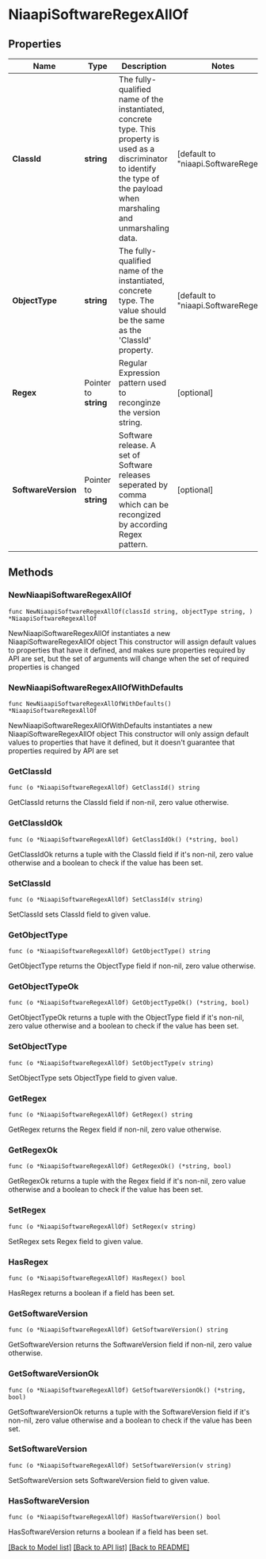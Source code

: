 # NiaapiSoftwareRegexAllOf

## Properties

Name | Type | Description | Notes
------------ | ------------- | ------------- | -------------
**ClassId** | **string** | The fully-qualified name of the instantiated, concrete type. This property is used as a discriminator to identify the type of the payload when marshaling and unmarshaling data. | [default to "niaapi.SoftwareRegex"]
**ObjectType** | **string** | The fully-qualified name of the instantiated, concrete type. The value should be the same as the &#39;ClassId&#39; property. | [default to "niaapi.SoftwareRegex"]
**Regex** | Pointer to **string** | Regular Expression pattern used to reconginze the version string. | [optional] 
**SoftwareVersion** | Pointer to **string** | Software release. A set of Software releases seperated by comma which can be recongized by according Regex pattern. | [optional] 

## Methods

### NewNiaapiSoftwareRegexAllOf

`func NewNiaapiSoftwareRegexAllOf(classId string, objectType string, ) *NiaapiSoftwareRegexAllOf`

NewNiaapiSoftwareRegexAllOf instantiates a new NiaapiSoftwareRegexAllOf object
This constructor will assign default values to properties that have it defined,
and makes sure properties required by API are set, but the set of arguments
will change when the set of required properties is changed

### NewNiaapiSoftwareRegexAllOfWithDefaults

`func NewNiaapiSoftwareRegexAllOfWithDefaults() *NiaapiSoftwareRegexAllOf`

NewNiaapiSoftwareRegexAllOfWithDefaults instantiates a new NiaapiSoftwareRegexAllOf object
This constructor will only assign default values to properties that have it defined,
but it doesn't guarantee that properties required by API are set

### GetClassId

`func (o *NiaapiSoftwareRegexAllOf) GetClassId() string`

GetClassId returns the ClassId field if non-nil, zero value otherwise.

### GetClassIdOk

`func (o *NiaapiSoftwareRegexAllOf) GetClassIdOk() (*string, bool)`

GetClassIdOk returns a tuple with the ClassId field if it's non-nil, zero value otherwise
and a boolean to check if the value has been set.

### SetClassId

`func (o *NiaapiSoftwareRegexAllOf) SetClassId(v string)`

SetClassId sets ClassId field to given value.


### GetObjectType

`func (o *NiaapiSoftwareRegexAllOf) GetObjectType() string`

GetObjectType returns the ObjectType field if non-nil, zero value otherwise.

### GetObjectTypeOk

`func (o *NiaapiSoftwareRegexAllOf) GetObjectTypeOk() (*string, bool)`

GetObjectTypeOk returns a tuple with the ObjectType field if it's non-nil, zero value otherwise
and a boolean to check if the value has been set.

### SetObjectType

`func (o *NiaapiSoftwareRegexAllOf) SetObjectType(v string)`

SetObjectType sets ObjectType field to given value.


### GetRegex

`func (o *NiaapiSoftwareRegexAllOf) GetRegex() string`

GetRegex returns the Regex field if non-nil, zero value otherwise.

### GetRegexOk

`func (o *NiaapiSoftwareRegexAllOf) GetRegexOk() (*string, bool)`

GetRegexOk returns a tuple with the Regex field if it's non-nil, zero value otherwise
and a boolean to check if the value has been set.

### SetRegex

`func (o *NiaapiSoftwareRegexAllOf) SetRegex(v string)`

SetRegex sets Regex field to given value.

### HasRegex

`func (o *NiaapiSoftwareRegexAllOf) HasRegex() bool`

HasRegex returns a boolean if a field has been set.

### GetSoftwareVersion

`func (o *NiaapiSoftwareRegexAllOf) GetSoftwareVersion() string`

GetSoftwareVersion returns the SoftwareVersion field if non-nil, zero value otherwise.

### GetSoftwareVersionOk

`func (o *NiaapiSoftwareRegexAllOf) GetSoftwareVersionOk() (*string, bool)`

GetSoftwareVersionOk returns a tuple with the SoftwareVersion field if it's non-nil, zero value otherwise
and a boolean to check if the value has been set.

### SetSoftwareVersion

`func (o *NiaapiSoftwareRegexAllOf) SetSoftwareVersion(v string)`

SetSoftwareVersion sets SoftwareVersion field to given value.

### HasSoftwareVersion

`func (o *NiaapiSoftwareRegexAllOf) HasSoftwareVersion() bool`

HasSoftwareVersion returns a boolean if a field has been set.


[[Back to Model list]](../README.md#documentation-for-models) [[Back to API list]](../README.md#documentation-for-api-endpoints) [[Back to README]](../README.md)


